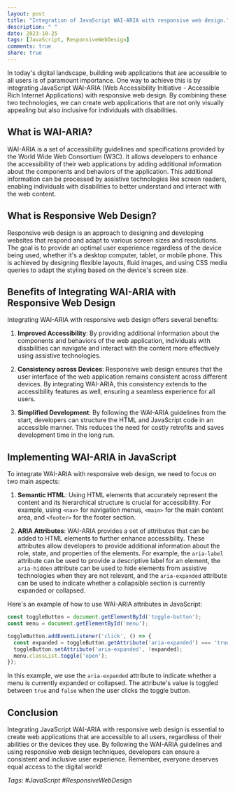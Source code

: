 ```yaml
---
layout: post
title: "Integration of JavaScript WAI-ARIA with responsive web design."
description: " "
date: 2023-10-25
tags: [JavaScript, ResponsiveWebDesign]
comments: true
share: true
---
```


In today's digital landscape, building web applications that are accessible to all users is of paramount importance. One way to achieve this is by integrating JavaScript WAI-ARIA (Web Accessibility Initiative - Accessible Rich Internet Applications) with responsive web design. By combining these two technologies, we can create web applications that are not only visually appealing but also inclusive for individuals with disabilities.

## What is WAI-ARIA?

WAI-ARIA is a set of accessibility guidelines and specifications provided by the World Wide Web Consortium (W3C). It allows developers to enhance the accessibility of their web applications by adding additional information about the components and behaviors of the application. This additional information can be processed by assistive technologies like screen readers, enabling individuals with disabilities to better understand and interact with the web content.

## What is Responsive Web Design?

Responsive web design is an approach to designing and developing websites that respond and adapt to various screen sizes and resolutions. The goal is to provide an optimal user experience regardless of the device being used, whether it's a desktop computer, tablet, or mobile phone. This is achieved by designing flexible layouts, fluid images, and using CSS media queries to adapt the styling based on the device's screen size.

## Benefits of Integrating WAI-ARIA with Responsive Web Design

Integrating WAI-ARIA with responsive web design offers several benefits:

1. **Improved Accessibility**: By providing additional information about the components and behaviors of the web application, individuals with disabilities can navigate and interact with the content more effectively using assistive technologies.

2. **Consistency across Devices**: Responsive web design ensures that the user interface of the web application remains consistent across different devices. By integrating WAI-ARIA, this consistency extends to the accessibility features as well, ensuring a seamless experience for all users.

3. **Simplified Development**: By following the WAI-ARIA guidelines from the start, developers can structure the HTML and JavaScript code in an accessible manner. This reduces the need for costly retrofits and saves development time in the long run.

## Implementing WAI-ARIA in JavaScript

To integrate WAI-ARIA with responsive web design, we need to focus on two main aspects:

1. **Semantic HTML**: Using HTML elements that accurately represent the content and its hierarchical structure is crucial for accessibility. For example, using `<nav>` for navigation menus, `<main>` for the main content area, and `<footer>` for the footer section.

2. **ARIA Attributes**: WAI-ARIA provides a set of attributes that can be added to HTML elements to further enhance accessibility. These attributes allow developers to provide additional information about the role, state, and properties of the elements. For example, the `aria-label` attribute can be used to provide a descriptive label for an element, the `aria-hidden` attribute can be used to hide elements from assistive technologies when they are not relevant, and the `aria-expanded` attribute can be used to indicate whether a collapsible section is currently expanded or collapsed.

Here's an example of how to use WAI-ARIA attributes in JavaScript:

```javascript
const toggleButton = document.getElementById('toggle-button');
const menu = document.getElementById('menu');

toggleButton.addEventListener('click', () => {
  const expanded = toggleButton.getAttribute('aria-expanded') === 'true';
  toggleButton.setAttribute('aria-expanded', !expanded);
  menu.classList.toggle('open');
});
```

In this example, we use the `aria-expanded` attribute to indicate whether a menu is currently expanded or collapsed. The attribute's value is toggled between `true` and `false` when the user clicks the toggle button.

## Conclusion

Integrating JavaScript WAI-ARIA with responsive web design is essential to create web applications that are accessible to all users, regardless of their abilities or the devices they use. By following the WAI-ARIA guidelines and using responsive web design techniques, developers can ensure a consistent and inclusive user experience. Remember, everyone deserves equal access to the digital world!

*Tags: #JavaScript #ResponsiveWebDesign*